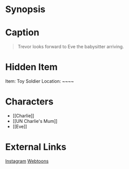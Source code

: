 # Synopsis


# Caption
> Trevor looks forward to Eve the babysitter arriving.

# Hidden Item
Item: Toy Soldier
Location: ~~~~

# Characters
* [[Charlie]]
* [[UN Charlie's Mum]]
* [[Eve]]

# External Links
[Instagram](https://www.instagram.com/p/CG_OuQuDS77/)
[Webtoons](https://www.webtoons.com/en/challenge/twistwood-tales/57-ghost-stories/viewer?title_no=344740&episode_no=62)